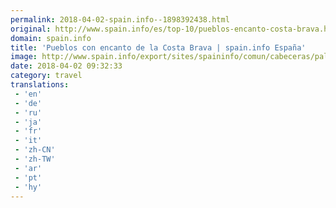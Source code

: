 ```yaml
---
permalink: 2018-04-02-spain.info--1898392438.html
original: http://www.spain.info/es/top-10/pueblos-encanto-costa-brava.html
domain: spain.info
title: 'Pueblos con encanto de la Costa Brava | spain.info España'
image: http://www.spain.info/export/sites/spaininfo/comun/cabeceras/palamos-20200965-istock.jpg
date: 2018-04-02 09:32:33
category: travel
translations: 
 - 'en'
 - 'de'
 - 'ru'
 - 'ja'
 - 'fr'
 - 'it'
 - 'zh-CN'
 - 'zh-TW'
 - 'ar'
 - 'pt'
 - 'hy'
---
```


